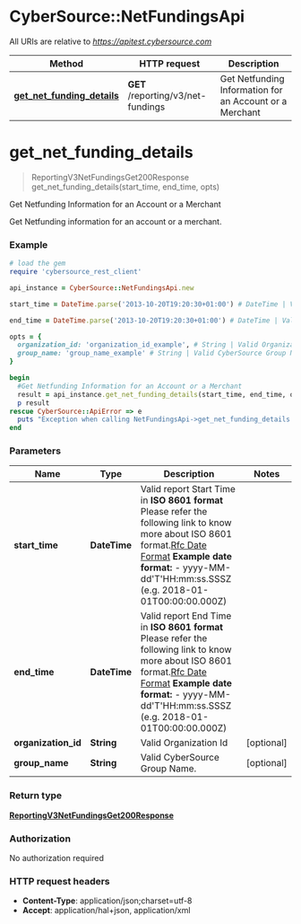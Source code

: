 # CyberSource::NetFundingsApi

All URIs are relative to *https://apitest.cybersource.com*

Method | HTTP request | Description
------------- | ------------- | -------------
[**get_net_funding_details**](NetFundingsApi.md#get_net_funding_details) | **GET** /reporting/v3/net-fundings | Get Netfunding Information for an Account or a Merchant


# **get_net_funding_details**
> ReportingV3NetFundingsGet200Response get_net_funding_details(start_time, end_time, opts)

Get Netfunding Information for an Account or a Merchant

Get Netfunding information for an account or a merchant.

### Example
```ruby
# load the gem
require 'cybersource_rest_client'

api_instance = CyberSource::NetFundingsApi.new

start_time = DateTime.parse('2013-10-20T19:20:30+01:00') # DateTime | Valid report Start Time in **ISO 8601 format** Please refer the following link to know more about ISO 8601 format.[Rfc Date Format](https://xml2rfc.tools.ietf.org/public/rfc/html/rfc3339.html#anchor14)  **Example date format:**   - yyyy-MM-dd'T'HH:mm:ss.SSSZ (e.g. 2018-01-01T00:00:00.000Z) 

end_time = DateTime.parse('2013-10-20T19:20:30+01:00') # DateTime | Valid report End Time in **ISO 8601 format** Please refer the following link to know more about ISO 8601 format.[Rfc Date Format](https://xml2rfc.tools.ietf.org/public/rfc/html/rfc3339.html#anchor14)  **Example date format:**   - yyyy-MM-dd'T'HH:mm:ss.SSSZ (e.g. 2018-01-01T00:00:00.000Z) 

opts = { 
  organization_id: 'organization_id_example', # String | Valid Organization Id
  group_name: 'group_name_example' # String | Valid CyberSource Group Name.
}

begin
  #Get Netfunding Information for an Account or a Merchant
  result = api_instance.get_net_funding_details(start_time, end_time, opts)
  p result
rescue CyberSource::ApiError => e
  puts "Exception when calling NetFundingsApi->get_net_funding_details: #{e}"
end
```

### Parameters

Name | Type | Description  | Notes
------------- | ------------- | ------------- | -------------
 **start_time** | **DateTime**| Valid report Start Time in **ISO 8601 format** Please refer the following link to know more about ISO 8601 format.[Rfc Date Format](https://xml2rfc.tools.ietf.org/public/rfc/html/rfc3339.html#anchor14)  **Example date format:**   - yyyy-MM-dd&#39;T&#39;HH:mm:ss.SSSZ (e.g. 2018-01-01T00:00:00.000Z)  | 
 **end_time** | **DateTime**| Valid report End Time in **ISO 8601 format** Please refer the following link to know more about ISO 8601 format.[Rfc Date Format](https://xml2rfc.tools.ietf.org/public/rfc/html/rfc3339.html#anchor14)  **Example date format:**   - yyyy-MM-dd&#39;T&#39;HH:mm:ss.SSSZ (e.g. 2018-01-01T00:00:00.000Z)  | 
 **organization_id** | **String**| Valid Organization Id | [optional] 
 **group_name** | **String**| Valid CyberSource Group Name. | [optional] 

### Return type

[**ReportingV3NetFundingsGet200Response**](ReportingV3NetFundingsGet200Response.md)

### Authorization

No authorization required

### HTTP request headers

 - **Content-Type**: application/json;charset=utf-8
 - **Accept**: application/hal+json, application/xml



